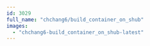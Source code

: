 ```yaml
---
id: 3029
full_name: "chchang6/build_container_on_shub"
images: 
  - "chchang6-build_container_on_shub-latest"
---
```

